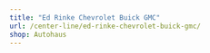 ```yaml
---
title: "Ed Rinke Chevrolet Buick GMC"
url: /center-line/ed-rinke-chevrolet-buick-gmc/
shop: Autohaus
---
```

